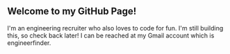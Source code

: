 ## Welcome to my GitHub Page!

I'm an engineering recruiter who also loves to code for fun. I'm still building this, so check back later! I can be reached at my Gmail account which is engineerfinder.

